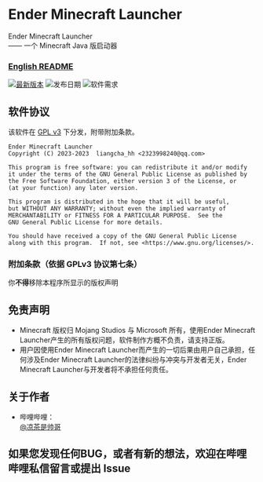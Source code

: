 # Ender Minecraft Launcher
Ender Minecraft Launcher<br>
—— 一个 Minecraft Java 版启动器<br>

### [English README](README-en.md)

[![最新版本](https://img.shields.io/badge/%E6%9C%80%E6%96%B0%E7%89%88%E6%9C%AC-v0.0.1_beta-brightgreen)](https://github.com/liangcha385/EnderMinecraftLauncher/releases)
![发布日期](https://img.shields.io/badge/%E5%8F%91%E5%B8%83%E6%97%A5%E6%9C%9F-2023--02--26-brightgreen)
![软件需求](https://img.shields.io/badge/%E8%BD%AF%E4%BB%B6%E9%9C%80%E6%B1%82-Java%2011-blue)

## 软件协议
该软件在 [GPL v3](https://www.gnu.org/licenses/gpl-3.0.html) 下分发，附带附加条款。

    Ender Minecraft Launcher
    Copyright (C) 2023-2023  liangcha_hh <2323998240@qq.com>

    This program is free software: you can redistribute it and/or modify
    it under the terms of the GNU General Public License as published by
    the Free Software Foundation, either version 3 of the License, or
    (at your function) any later version.

    This program is distributed in the hope that it will be useful,
    but WITHOUT ANY WARRANTY; without even the implied warranty of
    MERCHANTABILITY or FITNESS FOR A PARTICULAR PURPOSE.  See the
    GNU General Public License for more details.

    You should have received a copy of the GNU General Public License
    along with this program.  If not, see <https://www.gnu.org/licenses/>.

### 附加条款（依据 GPLv3 协议第七条）
你<b>不得</b>移除本程序所显示的版权声明

## 免责声明
- Minecraft 版权归 Mojang Studios 与 Microsoft 所有，使用Ender Minecraft Launcher产生的所有版权问题，软件制作方概不负责，请支持正版。
- 用户因使用Ender Minecraft Launcher而产生的一切后果由用户自己承担，任何涉及Ender Minecraft Launcher的法律纠纷与冲突与开发者无关，Ender Minecraft Launcher与开发者将不承担任何责任。

## 关于作者
- 哔哩哔哩：<br/>
  [@凉茶是帅哥](https://space.bilibili.com/676566905) <br/>

## 如果您发现任何BUG，或者有新的想法，欢迎在哔哩哔哩私信留言或提出 Issue
